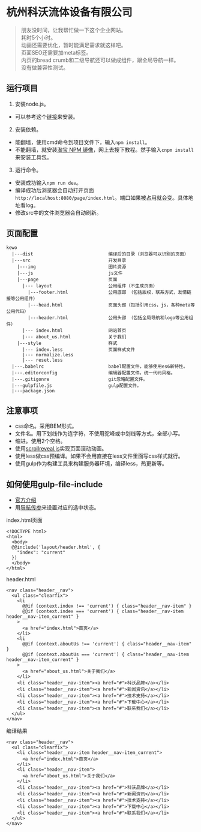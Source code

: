 # 杭州科沃流体设备有限公司

> 朋友没时间，让我帮忙做一下这个企业网站。  
> 耗时5个小时。  
> 动画还需要优化，暂时能满足需求就这样吧。  
> 页面SEO还需要加meta标签。  
> 内页的bread crumb和二级导航还可以做成组件，跟全局导航一样。  
> 没有做兼容性测试。  


## 运行项目

1. 安装node.js。

- 可以参考这个[链接](http://xiaoyaojones.blog.163.com/blog/static/28370125201351501113581/)来安装。

2. 安装依赖。

- 能翻墙，使用cmd命令到项目文件下，输入`npm install`。
- 不能翻墙，就安装[淘宝 NPM 镜像](https://npm.taobao.org/)，网上去搜下教程。然手输入`cnpm install`来安装工具包。

3. 运行命令。

- 安装成功输入`npm run dev`。
- 编译成功后浏览器会自动打开页面`http://localhost:8080/page/index.html`。端口如果被占用就会变。具体地址看log。
- 修改src中的文件浏览器会自动刷新。


## 页面配置
```
kewo
  |---dist                            编译后的目录（浏览器可以识别的页面）
  |---src                             开发目录
    |---img                           图片资源
    |---js                            js文件
    |---page                          页面
      |--- layout                     公用组件（不生成页面）
        |---footer.html               公用底部 （包括版权，联系方式，友情链接等公用组件）
        |---head.html                 页面头部（包括引用css，js，各种meta等公用代码）
        |---header.html               公用头部 （包括全局导航和logo等公用组件）
      |--- index.html                 网站首页
      |--- about_us.html              关于我们
    |---style                         样式
      |--- index.less                 页面样式文件
      |--- normalize.less
      |--- reset.less
  |---.babelrc                        babel配置文件，能够使用es6新特性。
  |---.editorconfig                   编辑器配置文件。统一代码风格。
  |---.gitigonre                      git忽略配置文件。
  |---gulpfile.js                     gulp配置文件。
  |---package.json
```

## 注意事项

- css命名。采用BEM形式。
- 文件名。用下划线作为连字符，不使用驼峰或中划线等方式，全部小写。
- 缩进。使用2个空格。
- 使用[scrollreveal.js](https://github.com/jlmakes/scrollreveal)实现页面滚动动画。
- 使用less做css预编译。如果不会用直接在less文件里面写css样式就行。
- 使用gulp作为构建工具来构建服务器环境，编译less，热更新等。


## 如何使用gulp-file-include

- [官方介绍](https://www.npmjs.com/package/gulp-file-include)
- 用[导航传参](https://www.cnblogs.com/nzbin/p/7467546.html)来设置对应的选中状态。

index.html页面

```
<!DOCTYPE html>
<html>
  <body>
  @@include('layout/header.html', {
    "index": "current"
  })
  </body>
</html>
```

header.html
```
<nav class="header__nav">
  <ul class="clearfix">
    <li
      @@if (context.index !== 'current') { class="header__nav-item" }
      @@if (context.index === 'current') { class="header__nav-item header__nav-item_current" }
    >
      <a href="index.html">首页</a>
    </li>
    <li
      @@if (context.aboutUs !== 'current') { class="header__nav-item" }
      @@if (context.aboutUs === 'current') { class="header__nav-item header__nav-item_current" }
    >
      <a href="about_us.html">关于我们</a>
    </li>
    <li class="header__nav-item"><a href="#">科沃品牌</a></li>
    <li class="header__nav-item"><a href="#">新闻资讯</a></li>
    <li class="header__nav-item"><a href="#">技术支持</a></li>
    <li class="header__nav-item"><a href="#">下载中心</a></li>
    <li class="header__nav-item"><a href="#">联系我们</a></li>
  </ul>
</nav>
```

编译结果
```
<nav class="header__nav">
  <ul class="clearfix">
    <li class="header__nav-item header__nav-item_current">
      <a href="index.html">首页</a>
    </li>
    <li class="header__nav-item">
      <a href="about_us.html">关于我们</a>
    </li>
    <li class="header__nav-item"><a href="#">科沃品牌</a></li>
    <li class="header__nav-item"><a href="#">新闻资讯</a></li>
    <li class="header__nav-item"><a href="#">技术支持</a></li>
    <li class="header__nav-item"><a href="#">下载中心</a></li>
    <li class="header__nav-item"><a href="#">联系我们</a></li>
  </ul>
</nav>
```
